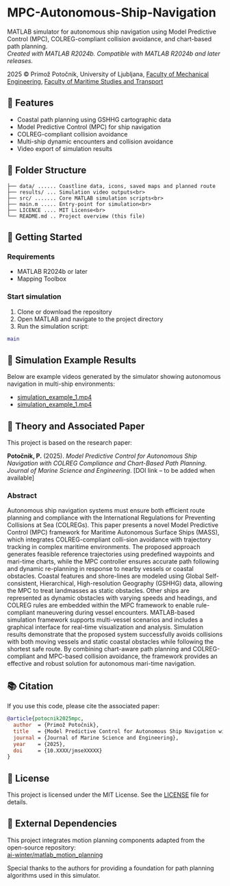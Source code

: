 # MPC-Autonomous-Ship-Navigation

MATLAB simulator for autonomous ship navigation using Model Predictive Control (MPC), COLREG-compliant collision avoidance, and chart-based path planning.<br>
_Created with MATLAB R2024b. Compatible with MATLAB R2024b and later releases._

2025 © Primož Potočnik, University of Ljubljana, 
[Faculty of Mechanical Engineering](https://www.fs.uni-lj.si/en), [Faculty of Maritime Studies and Transport](https://www.fpp.uni-lj.si/en)


## 🚢 Features

- Coastal path planning using GSHHG cartographic data
- Model Predictive Control (MPC) for ship navigation
- COLREG-compliant collision avoidance
- Multi-ship dynamic encounters and collision avoidance
- Video export of simulation results


## 📁 Folder Structure

```
├── data/ ...... Coastline data, icons, saved maps and planned route
├── results/ ... Simulation video outputs<br>
├── src/ ....... Core MATLAB simulation scripts<br>
├── main.m ..... Entry-point for simulation<br>
├── LICENCE .... MIT License<br>
└── README.md .. Project overview (this file)
```


## 🚀 Getting Started

### Requirements
- MATLAB R2024b or later
- Mapping Toolbox

### Start simulation
1. Clone or download the repository
2. Open MATLAB and navigate to the project directory
3. Run the simulation script:
```matlab
main
```

## 🎥 Simulation Example Results

Below are example videos generated by the simulator showing autonomous navigation in multi-ship environments:

- [simulation_example_1.mp4](results/simulation_example_1.mp4)
- [simulation_example_1.mp4](results/simulation_example_2.mp4)


## 🧠 Theory and Associated Paper

This project is based on the research paper:

**Potočnik, P.** (2025). *Model Predictive Control for Autonomous Ship Navigation with COLREG Compliance and Chart-Based Path Planning*.  
_Journal of Marine Science and Engineering_. [DOI link – to be added when available]

### Abstract

Autonomous ship navigation systems must ensure both efficient route planning and compliance with the International Regulations for Preventing Collisions at Sea (COLREGs). This paper presents a novel Model Predictive Control (MPC) framework for Maritime Autonomous Surface Ships (MASS), which integrates COLREG-compliant colli-sion avoidance with trajectory tracking in complex maritime environments. The proposed approach generates feasible reference trajectories using predefined waypoints and mari-time charts, while the MPC controller ensures accurate path following and dynamic re-planning in response to nearby vessels or coastal obstacles. Coastal features and shore-lines are modeled using Global Self-consistent, Hierarchical, High-resolution Geography (GSHHG) data, allowing the MPC to treat landmasses as static obstacles. Other ships are represented as dynamic obstacles with varying speeds and headings, and COLREG rules are embedded within the MPC framework to enable rule-compliant maneuvering during vessel encounters. MATLAB-based simulation framework supports multi-vessel scenarios and includes a graphical interface for real-time visualization and analysis. Simulation results demonstrate that the proposed system successfully avoids collisions with both moving vessels and static coastal obstacles while following the shortest safe route. By combining chart-aware path planning and COLREG-compliant and MPC-based collision avoidance, the framework provides an effective and robust solution for autonomous mari-time navigation.


## 📚 Citation

If you use this code, please cite the associated paper:

```bibtex
@article{potocnik2025mpc,
  author  = {Primož Potočnik},
  title   = {Model Predictive Control for Autonomous Ship Navigation with COLREG Compliance and Chart-Based Path Planning},
  journal = {Journal of Marine Science and Engineering},
  year    = {2025},
  doi     = {10.XXXX/jmseXXXXX}
}
```

## 📜  License

This project is licensed under the MIT License. See the [LICENSE](LICENSE) file for details.


## 🔗 External Dependencies

This project integrates motion planning components adapted from the open-source repository:  
[ai-winter/matlab_motion_planning](https://github.com/ai-winter/matlab_motion_planning)

Special thanks to the authors for providing a foundation for path planning algorithms used in this simulator.
